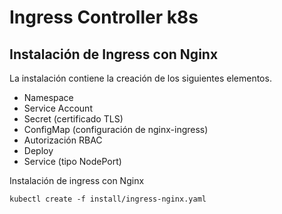 # Ingress Controller k8s 

## Instalación de Ingress con Nginx 

La instalación contiene la creación de los siguientes elementos.
- Namespace
- Service Account 
- Secret (certificado TLS)
- ConfigMap (configuración de nginx-ingress)
- Autorización RBAC
- Deploy 
- Service (tipo NodePort)

Instalación de ingress con Nginx
```
kubectl create -f install/ingress-nginx.yaml
```




